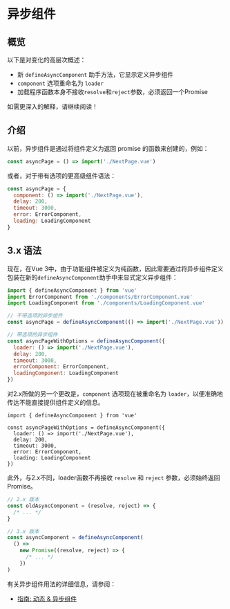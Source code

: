 # 异步组件

## 概览

以下是对变化的高层次概述：

- 新 `defineAsyncComponent` 助手方法，它显示定义异步组件
- `component` 选项重命名为 `loader`
- 加载程序函数本身不接收`resolve`和`reject`参数，必须返回一个Promise

如需更深入的解释，请继续阅读！

## 介绍

以前，异步组件是通过将组件定义为返回 promise 的函数来创建的，例如：

```js
const asyncPage = () => import('./NextPage.vue')
```

或者，对于带有选项的更高级组件语法：

```js
const asyncPage = {
  component: () => import('./NextPage.vue'),
  delay: 200,
  timeout: 3000,
  error: ErrorComponent,
  loading: LoadingComponent
}
```

## 3.x 语法


现在，在Vue 3中，由于功能组件被定义为纯函数，因此需要通过将异步组件定义包装在新的`defineAsyncComponent`助手中来显式定义异步组件：

```js
import { defineAsyncComponent } from 'vue'
import ErrorComponent from './components/ErrorComponent.vue'
import LoadingComponent from './components/LoadingComponent.vue'

// 不带选项的异步组件
const asyncPage = defineAsyncComponent(() => import('./NextPage.vue'))

// 带选项的异步组件
const asyncPageWithOptions = defineAsyncComponent({
  loader: () => import('./NextPage.vue'),
  delay: 200,
  timeout: 3000,
  errorComponent: ErrorComponent,
  loadingComponent: LoadingComponent
})
```

对2.x所做的另一个更改是，`component` 选项现在被重命名为 `loader`，以便准确地传达不能直接提供组件定义的信息。

```js{4}
import { defineAsyncComponent } from 'vue'

const asyncPageWithOptions = defineAsyncComponent({
  loader: () => import('./NextPage.vue'),
  delay: 200,
  timeout: 3000,
  error: ErrorComponent,
  loading: LoadingComponent
})
```

此外，与2.x不同，loader函数不再接收 `resolve` 和  `reject`  参数，必须始终返回Promise。

```js
// 2.x 版本
const oldAsyncComponent = (resolve, reject) => {
  /* ... */
}

// 3.x 版本
const asyncComponent = defineAsyncComponent(
  () =>
    new Promise((resolve, reject) => {
      /* ... */
    })
)
```

有关异步组件用法的详细信息，请参阅：

- [指南: 动态 & 异步组件](/guide/component-dynamic-async.html#dynamic-components-with-keep-alive)
